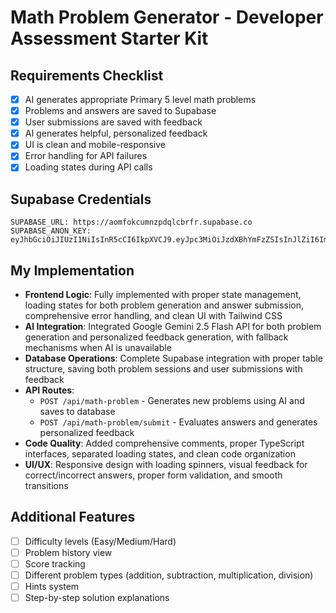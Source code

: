 # Math Problem Generator - Developer Assessment Starter Kit

## Requirements Checklist

- [x] AI generates appropriate Primary 5 level math problems
- [x] Problems and answers are saved to Supabase
- [x] User submissions are saved with feedback
- [x] AI generates helpful, personalized feedback
- [x] UI is clean and mobile-responsive
- [x] Error handling for API failures
- [x] Loading states during API calls

## Supabase Credentials

```
SUPABASE_URL: https://aomfokcumnzpdqlcbrfr.supabase.co
SUPABASE_ANON_KEY: eyJhbGciOiJIUzI1NiIsInR5cCI6IkpXVCJ9.eyJpc3MiOiJzdXBhYmFzZSIsInJlZiI6ImFvbWZva2N1bW56cGRxbGNicmZyIiwicm9sZSI6ImFub24iLCJpYXQiOjE3NTk4MTIwNDEsImV4cCI6MjA3NTM4ODA0MX0.4PMJMxnTaRVoAsgzolXUWB_ZuCAU2vwcFKEYMUWvsBc

```

## My Implementation

- **Frontend Logic**: Fully implemented with proper state management, loading states for both problem generation and answer submission, comprehensive error handling, and clean UI with Tailwind CSS
- **AI Integration**: Integrated Google Gemini 2.5 Flash API for both problem generation and personalized feedback generation, with fallback mechanisms when AI is unavailable
- **Database Operations**: Complete Supabase integration with proper table structure, saving both problem sessions and user submissions with feedback
- **API Routes**: 
  - `POST /api/math-problem` - Generates new problems using AI and saves to database
  - `POST /api/math-problem/submit` - Evaluates answers and generates personalized feedback
- **Code Quality**: Added comprehensive comments, proper TypeScript interfaces, separated loading states, and clean code organization
- **UI/UX**: Responsive design with loading spinners, visual feedback for correct/incorrect answers, proper form validation, and smooth transitions

## Additional Features

- [ ] Difficulty levels (Easy/Medium/Hard)
- [ ] Problem history view
- [ ] Score tracking
- [ ] Different problem types (addition, subtraction, multiplication, division)
- [ ] Hints system
- [ ] Step-by-step solution explanations